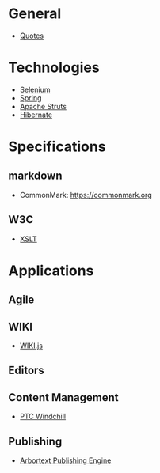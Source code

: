 <!-- TITLE: SGMLXML.net -->
<!-- SUBTITLE: SGML XML Developer Network -->
# General
* [Quotes](favorite-quotes)

# Technologies
* [Selenium](technologies/selenium)
* [Spring](technologies/spring)
* [Apache Struts](technologies/struts)
* [Hibernate](technologies/hibernate)

# Specifications
## markdown
* CommonMark: https://commonmark.org
## W3C
* [XSLT](specifications/xslt)
# Applications
## Agile
## WIKI
* [WIKI.js](applications/wikijs)
## Editors
## Content Management
* [PTC Windchill](applications/windchill)
## Publishing
* [Arbortext Publishing Engine](applications/PE)

